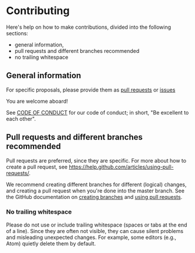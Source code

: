 # Contributing

Here's help on how to make contributions, divided into the following sections:

* general information,
* pull requests and different branches recommended
* no trailing whitespace

## General information

For specific proposals, please provide them as
[pull requests](https://github.com/flavours/documentation/pulls)
or
[issues](https://github.com/flavours/documentation/issues)

You are welcome aboard!

See [CODE OF CONDUCT](./CODE_OF_CONDUCT.md) for our code of conduct;
in short, "Be excellent to each other".


## Pull requests and different branches recommended

Pull requests are preferred, since they are specific.
For more about how to create a pull request, see
<https://help.github.com/articles/using-pull-requests/>.

We recommend creating different branches for different (logical)
changes, and creating a pull request when you're done into the master branch.
See the GitHub documentation on
[creating branches](https://help.github.com/articles/creating-and-deleting-branches-within-your-repository/)
and
[using pull requests](https://help.github.com/articles/using-pull-requests/).


### No trailing whitespace

Please do not use or include trailing whitespace
(spaces or tabs at the end of a line).
Since they are often not visible, they can cause silent problems
and misleading unexpected changes.
For example, some editors (e.g., Atom) quietly delete them by default.



